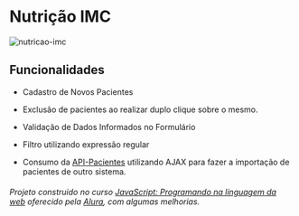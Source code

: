 # Nutrição IMC

![nutricao-imc](https://user-images.githubusercontent.com/37948637/63231023-b6365480-c1eb-11e9-90c6-97f6623a8d7d.png)

## Funcionalidades 
- Cadastro de Novos Pacientes

- Exclusão de pacientes ao realizar duplo clique sobre o mesmo.

- Validação de Dados Informados no Formulário

- Filtro utilizando expressão regular

- Consumo da [API-Pacientes](http://api-pacientes.herokuapp.com/pacientes) utilizando AJAX para fazer a importação de pacientes de outro sistema.





###### Projeto construido no curso [JavaScript: Programando na linguagem da web](https://cursos.alura.com.br/course/javascript-programando-na-linguagem-web) oferecido pela [Alura](https://www.alura.com.br/), com algumas melhorias.
